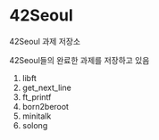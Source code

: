 # 42Seoul
42Seoul 과제 저장소

42Seoul들의 완료한 과제를 저장하고 있음

1. libft
2. get_next_line
3. ft_printf
4. born2beroot
5. minitalk
6. solong
